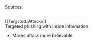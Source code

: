Sources:

\
[[Targeted_Attacks]]
\
Targeted phishing with inside information
- Makes attack more believable
